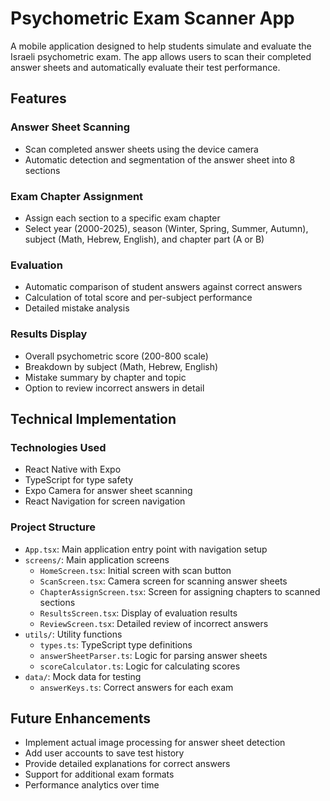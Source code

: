 
# Psychometric Exam Scanner App

A mobile application designed to help students simulate and evaluate the Israeli psychometric exam. The app allows users to scan their completed answer sheets and automatically evaluate their test performance.

## Features

### Answer Sheet Scanning
- Scan completed answer sheets using the device camera
- Automatic detection and segmentation of the answer sheet into 8 sections

### Exam Chapter Assignment
- Assign each section to a specific exam chapter
- Select year (2000-2025), season (Winter, Spring, Summer, Autumn), subject (Math, Hebrew, English), and chapter part (A or B)

### Evaluation
- Automatic comparison of student answers against correct answers
- Calculation of total score and per-subject performance
- Detailed mistake analysis

### Results Display
- Overall psychometric score (200-800 scale)
- Breakdown by subject (Math, Hebrew, English)
- Mistake summary by chapter and topic
- Option to review incorrect answers in detail

## Technical Implementation

### Technologies Used
- React Native with Expo
- TypeScript for type safety
- Expo Camera for answer sheet scanning
- React Navigation for screen navigation

### Project Structure
- `App.tsx`: Main application entry point with navigation setup
- `screens/`: Main application screens
  - `HomeScreen.tsx`: Initial screen with scan button
  - `ScanScreen.tsx`: Camera screen for scanning answer sheets
  - `ChapterAssignScreen.tsx`: Screen for assigning chapters to scanned sections
  - `ResultsScreen.tsx`: Display of evaluation results
  - `ReviewScreen.tsx`: Detailed review of incorrect answers
- `utils/`: Utility functions
  - `types.ts`: TypeScript type definitions
  - `answerSheetParser.ts`: Logic for parsing answer sheets
  - `scoreCalculator.ts`: Logic for calculating scores
- `data/`: Mock data for testing
  - `answerKeys.ts`: Correct answers for each exam

## Future Enhancements
- Implement actual image processing for answer sheet detection
- Add user accounts to save test history
- Provide detailed explanations for correct answers
- Support for additional exam formats
- Performance analytics over time
